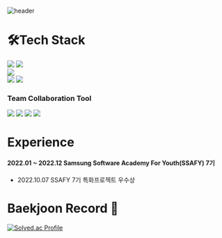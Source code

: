![header](https://capsule-render.vercel.app/api?type=waving&color=007CB0&height=300&section=header&text=LeeChangHyun&fontSize=90&fontColor=CFFFE5)

# 🛠Tech Stack
<img src="https://img.shields.io/badge/Java-red?style=plastic&logo=Java&logoColor=white"/></a>
<img src="https://img.shields.io/badge/Springboot-6DB33F?style=plastic&logo=Springboot&logoColor=white"/></a>
<br />
<img src="https://img.shields.io/badge/MySQL-4479A1?style=plastic&logo=MySQL&logoColor=white"/></a>
<br />
<img src="https://img.shields.io/badge/NGINX-009639?style=plastic&logo=NGINX&logoColor=white"/></a>
<img src="https://img.shields.io/badge/Amazon%20EC2-FF9900?style=plastic&logo=Amazon%20EC2&logoColor=white"/></a>
### Team Collaboration Tool

<img src="https://img.shields.io/badge/Github-181717?style=plastic&logo=Github&logoColor=white"/></a>
<img src="https://img.shields.io/badge/Gitlab-FC6D26?style=plastic&logo=Gitlab&logoColor=white"/></a>
<img src="https://img.shields.io/badge/Jira-0052CC?style=plastic&logo=Jira&logoColor=white"/></a>
<img src="https://img.shields.io/badge/Mattermost-0058CC?style=plastic&logo=Mattermost&logoColor=white"/></a>

# Experience
#### 2022.01 ~ 2022.12 Samsung Software Academy For Youth(SSAFY) 7기
* 2022.10.07 SSAFY 7기 특화프로젝트 우수상

# Baekjoon Record 👋  

[![Solved.ac Profile](http://mazassumnida.wtf/api/v2/generate_badge?boj=rover48)](https://solved.ac/rover48/)
